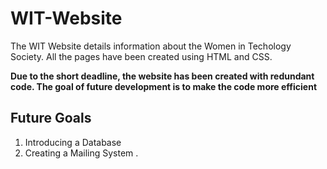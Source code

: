 # WIT-Website

The WIT Website details information about the Women in Techology Society. 
All the pages have been created using HTML and CSS.

**Due to the short deadline, the website has been created with redundant code.
The goal of future development is to make the code more efficient**

## Future Goals
1. Introducing a Database
2. Creating a Mailing System
.
